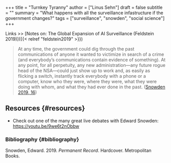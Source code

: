 +++
title = "Turnkey Tyranny"
author = ["Linus Sehn"]
draft = false
subtitle = ""
summary = "What happens with all the surveillance infastructure if the government changes?"
tags = ["surveillance", "snowden", "social science"]
+++

Links >> [Notes on: The Global Expansion of AI Surveillance (Feldstein 2019)]({{< relref "feldstein2019" >}})

> At any time, the government could dig through the past communications of anyone
> it wanted to victimize in search of a crime (and everybody’s communications
> contain evidence of something). At any point, for all perpetuity, any new
> administration—any future rogue head of the NSA—could just show up to work and,
> as easily as flicking a switch, instantly track everybody with a phone or a
> computer, know who they were, where they were, what they were doing with whom,
> and what they had ever done in the past. ([Snowden 2019, 16](#org690f4f1))


## Resources {#resources}

-   Check out one of the many great live debates with Edward Snowden: <https://youtu.be/9we6t2nObbw>


### Bibliography {#bibliography}

<a id="org690f4f1"></a>Snowden, Edward. 2019. _Permanent Record_. Hardcover. Metropolitan Books.
